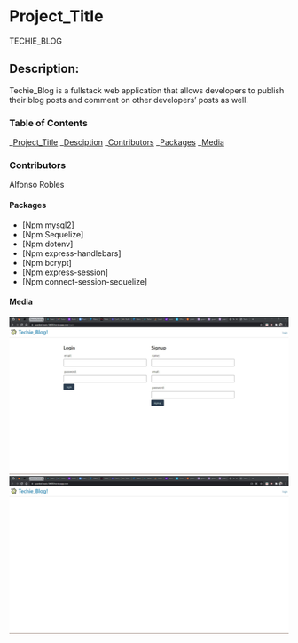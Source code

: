 # Project_Title
TECHIE_BLOG
## Description:
Techie_Blog is a fullstack web application that allows developers to publish their blog posts and comment on other developers’ posts as well.

### Table of Contents

_[Project_Title](#project_title)
_[Desciption](#description)
_[Contributors](#contributors)
_[Packages](#packages)
\_[Media](#media)

### Contributors

Alfonso Robles

#### Packages

- [Npm mysql2] 
- [Npm Sequelize] 
- [Npm dotenv] 
- [Npm express-handlebars] 
- [Npm bcrypt] 
- [Npm express-session]
- [Npm connect-session-sequelize]

#### Media

![signupPage.js image](./Images/signupPage.jpg)
![techieBlogHomepage.js image](./Images/techieBlogHomepage.jpg)
